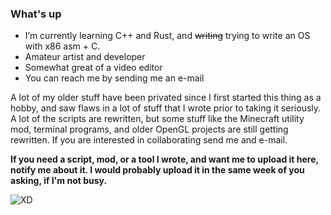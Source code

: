 ### What's up
- I’m currently learning C++ and Rust, and ~~writing~~ trying to write an OS with x86 asm + C.
- Amateur artist and developer
- Somewhat great of a video editor
- You can reach me by sending me an e-mail

A lot of my older stuff have been privated since I first started this thing as a hobby, and saw flaws in a lot of stuff that I wrote prior to taking it seriously. A lot of the scripts are rewritten, but some stuff like the Minecraft utility mod, terminal programs, and older OpenGL projects are still getting rewritten. If you are interested in collaborating send me and e-mail.

**If you need a script, mod, or a tool I wrote, and want me to upload it here, notify me about it. I would probably upload it in the same week of you asking, if I'm not busy.**  

![XD](https://github-readme-stats.vercel.app/api/top-langs/?username=cd-n0&theme=transparent)
<!--
**cd-n0/cd-n0** is a ✨ _special_ ✨ repository because its `README.md` (this file) appears on your GitHub profile.

Here are some ideas to get you started:

- 🔭 I’m currently working on ...
- 🌱 I’m currently learning ...
- 👯 I’m looking to collaborate on ...
- 🤔 I’m looking for help with ...
- 💬 Ask me about ...
- 📫 How to reach me: ...
- 😄 Pronouns: ...
- ⚡ Fun fact: ...
-->
